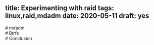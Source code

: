 title: Experimenting with raid
tags: linux,raid,mdadm
date: 2020-05-11
draft: yes
---
<!-- Licensed under the CC BY-NC-SA 4.0 -->
<section markdown="1">
# mdadm
</section><section markdown="1">
# Btrfs
</section><section markdown="1">
# Conclusion
</section>
